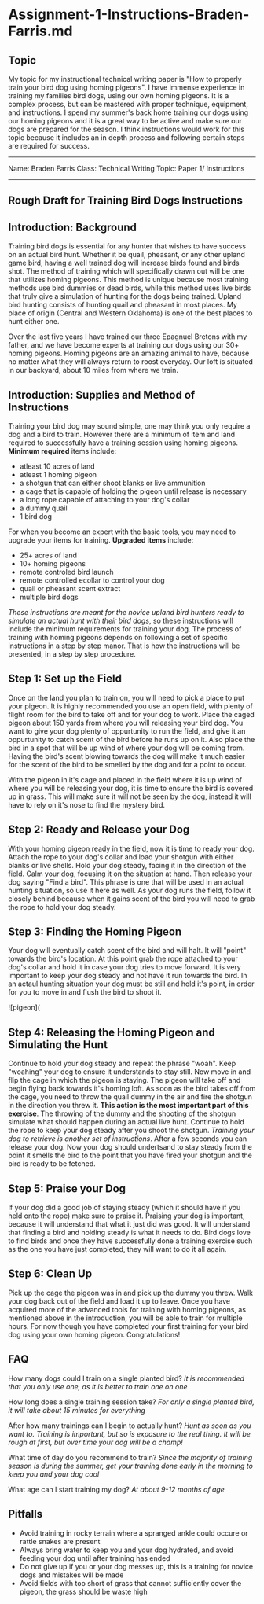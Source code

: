 # Assignment-1-Instructions-Braden-Farris.md

## Topic

My topic for my instructional technical writing paper is "How to properly train your bird dog using homing pigeons". I have immense experience in training my families bird dogs, using our own homing pigeons. It is a complex process, but can be mastered with proper technique, equipment, and instructions. I spend my summer's back home training our dogs using our homing pigeons and it is a great way to be active and make sure our dogs are prepared for the season. I think instructions would work for this topic because it includes an in depth process and following certain steps are required for success.  


-----

Name: Braden Farris
Class: Technical Writing
Topic: Paper 1/ Instructions

-----

## Rough Draft for Training Bird Dogs Instructions



## Introduction: Background

Training bird dogs is essential for any hunter that wishes to have success on an actual bird hunt. Whether it be quail, pheasant, or any other upland game bird, having a well trained dog will increase birds found and birds shot. The method of training which will specifically drawn out will be one that utilizes homing pigeons. This method is unique because most training methods use bird dummies or dead birds, while this method uses live birds that truly give a simulation of hunting for the dogs being trained. Upland bird hunting consists of hunting quail and pheasant in most places. My place of origin (Central and Western Oklahoma) is one of the best places to hunt either one.  

Over the last five years I have trained our three Epagnuel Bretons with my father, and we have become experts at training our dogs using our 30+ homing pigeons. Homing pigeons are an amazing animal to have, because no matter what they will always return to roost everyday. Our loft is situated in our backyard, about 10 miles from where we train.

## Introduction: Supplies and Method of Instructions

Training your bird dog may sound simple, one may think you only require a dog and a bird to train. However there are a minimum of item and land required to successfully have a training session using homing pigeons. **Minimum required** items include: 

- atleast 10 acres of land
- atleast 1 homing pigeon
- a shotgun that can either shoot blanks or live ammunition
- a cage that is capable of holding the pigeon until release is necessary
- a long rope capable of attaching to your dog's collar
- a dummy quail
- 1 bird dog

For when you become an expert with the basic tools, you may need to upgrade your items for training. **Upgraded items** include:

- 25+ acres of land
- 10+ homing pigeons
- remote controled bird launch
- remote controlled ecollar to control your dog
- quail or pheasant scent extract
- multiple bird dogs

*These instructions are meant for the novice upland bird hunters ready to simulate an actual hunt with their bird dogs*, so these instructions will include the minimum requirements for training your dog. The process of training with homing pigeons depends on following a set of specific instructions in a step by step manor. That is how the instructions will be presented, in a step by step procedure. 

## Step 1: Set up the Field

Once on the land you plan to train on, you will need to pick a place to put your pigeon. It is highly recommended you use an open field, with plenty of flight room for the bird to take off and for your dog to work. Place the caged pigeon about 150 yards from where you will releasing your bird dog. You want to give your dog plenty of oppurtunity to run the field, and give it an oppurtunity to catch scent of the bird before he runs up on it. Also place the bird in a spot that will be up wind of where your dog will be coming from. Having the bird's scent blowing towards the dog will make it much easier for the scent of the bird to be smelled by the dog and for a point to occur. 

With the pigeon in it's cage and placed in the field where it is up wind of where you will be releasing your dog, it is time to ensure the bird is covered up in grass. This will make sure it will not be seen by the dog, instead it will have to rely on it's nose to find the mystery bird. 

## Step 2: Ready and Release your Dog

With your homing pigeon ready in the field, now it is time to ready your dog. Attach the rope to your dog's collar and load your shotgun with either blanks or live shells. Hold your dog steady, facing it in the direction of the field. Calm your dog, focusing it on the situation at hand. Then release your dog saying "Find a bird". This phrase is one that will be used in an actual hunting situation, so use it here as well. As your dog runs the field, follow it closely behind because when it gains scent of the bird you will need to grab the rope to hold your dog steady. 

## Step 3: Finding the Homing Pigeon

Your dog will eventually catch scent of the bird and will halt. It will "point" towards the bird's location. At this point grab the rope attached to your dog's collar and hold it in case your dog tries to move forward. It is very important to keep your dog steady and not have it run towards the bird. In an actaul hunting situation your dog must be still and hold it's point, in order for you to move in and flush the bird to shoot it.

![pigeon](

## Step 4: Releasing the Homing Pigeon and Simulating the Hunt

Continue to hold your dog steady and repeat the phrase "woah". Keep "woahing" your dog to ensure it understands to stay still. Now move in and flip the cage in which the pigeon is staying. The pigeon will take off and begin flying back towards it's homing loft. As soon as the bird takes off from the cage, you need to throw the quail dummy in the air and fire the shotgun in the direction you threw it. **This action is the most important part of this exercise**. The throwing of the dummy and the shooting of the shotgun simulate what should happen during an actual live hunt. Continue to hold the rope to keep your dog steady after you shoot the shotgun. *Training your dog to retrieve is another set of instructions*. After a few seconds you can release your dog. Now your dog should undertsand to stay steady from the point it smells the bird to the point that you have fired your shotgun and the bird is ready to be fetched. 

## Step 5: Praise your Dog

If your dog did a good job of staying steady (which it should have if you held onto the rope) make sure to praise it. Praising your dog is important, because it will understand that what it just did was good. It will understand that finding a bird and holding steady is what it needs to do. Bird dogs love to find birds and once they have successfully done a training exercise such as the one you have just completed, they will want to do it all again. 

## Step 6: Clean Up

Pick up the cage the pigeon was in and pick up the dummy you threw. Walk your dog back out of the field and load it up to leave. Once you have acquired more of the advanced tools for training with homing pigeons, as mentioned above in the introduction, you will be able to train for multiple hours. For now though you have completed your first training for your bird dog using your own homing pigeon. Congratulations!


## FAQ

How many dogs could I train on a single planted bird? 
*It is recommended that you only use one, as it is better to train one on one*

How long does a single training session take?
*For only a single planted bird, it will take about 15 minutes for everything*

After how many trainings can I begin to actually hunt? 
*Hunt as soon as you want to. Training is important, but so is exposure to the real thing. It will be rough at first, but over time your dog will be a champ!*

What time of day do you recommend to train?
*Since the majority of training season is during the summer, get your training done early in the morning to keep you and your dog cool*

What age can I start training my dog?
*At about 9-12 months of age*

## Pitfalls

- Avoid training in rocky terrain where a spranged ankle could occure or rattle snakes are present
- Always bring water to keep you and your dog hydrated, and avoid feeding your dog until after training has ended
- Do not give up if you or your dog messes up, this is a training for novice dogs and mistakes will be made
- Avoid fields with too short of grass that cannot sufficiently cover the pigeon, the grass should be waste high





